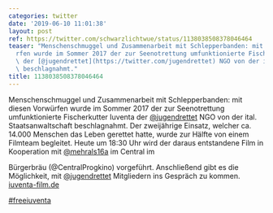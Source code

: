 ```yaml
---
categories: twitter
date: '2019-06-10 11:01:38'
layout: post
ref: https://twitter.com/schwarzlichtwue/status/1138038508378046464
teaser: "Menschenschmuggel und Zusammenarbeit mit Schlepperbanden: mit diesen Vorw\xFC\
  rfen wurde im Sommer 2017 der zur Seenotrettung umfunktionierte Fischerkutter Iuventa\
  \ der [@jugendrettet](https://twitter.com/jugendrettet) NGO von der ital. Staatsanwaltschaft\
  \ beschlagnahmt."
title: 1138038508378046464
---
```

Menschenschmuggel und Zusammenarbeit mit Schlepperbanden: mit diesen Vorwürfen wurde im Sommer 2017 der zur Seenotrettung umfunktionierte Fischerkutter Iuventa der [@jugendrettet](https://twitter.com/jugendrettet) NGO von der ital. Staatsanwaltschaft beschlagnahmt.
Der zweijährige Einsatz, welcher ca. 14.000 Menschen das Leben gerettet hatte, wurde zur Hälfte von einem Filmteam begleitet. Heute um 18:30 Uhr wird der daraus entstandene Film in Kooperation mit [@mehrals16a](https://twitter.com/mehrals16a) im Central im

Bürgerbräu (@CentralProgkino) vorgeführt.
Anschließend gibt es die Möglichkeit, mit [@jugendrettet](https://twitter.com/jugendrettet) Mitgliedern ins Gespräch zu kommen. [iuventa-film.de](http://www.iuventa-film.de/)

[#freeiuventa](/t/freeiuventa)